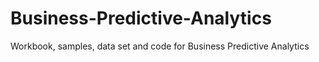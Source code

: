 # Business-Predictive-Analytics
Workbook, samples, data set and code for Business Predictive Analytics
